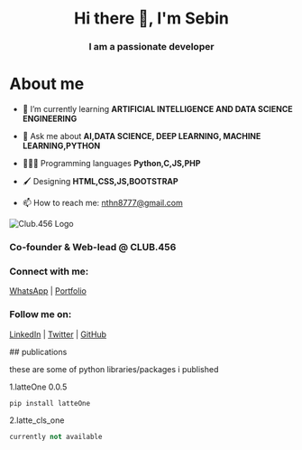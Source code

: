 <h1 align="center">Hi there 👋, I'm Sebin</h1>

<h3 align="center">I am a passionate  developer</h3>



# About me

- 🌱 I’m currently learning **ARTIFICIAL INTELLIGENCE AND DATA SCIENCE ENGINEERING**

- 💬 Ask me about **AI,DATA SCIENCE, DEEP LEARNING, MACHINE LEARNING,PYTHON**
  
- 👨🏼‍💻 Programming languages **Python,C,JS,PHP**

- 🖌️ Designing  **HTML,CSS,JS,BOOTSTRAP**

- 📫 How to reach me: [nthn8777@gmail.com](mailto:nthn8777@gmail.com)

<!---[![trophy](https://github-profile-trophy.vercel.app/?username=Reverse-Rain&theme=juicyfresh)](https://github.com/ryo-ma/github-profile-trophy)---->

  
![Club.456 Logo](https://media.licdn.com/dms/image/D560BAQGEsYHvkXZtyw/company-logo_100_100/0/1692280374632?e=1702512000&v=beta&t=MJV2FXQXTynvUmm0vcxL7gyx703Rhj_1DR6KmzISYz8 )    

<h3 >Co-founder & Web-lead @ CLUB.456<h3>

<h3 align="left">Connect with me:</h3>
<p align="left">
  <a href="https://wa.me/message/3A6DQNLHCLCPN1">WhatsApp</a> |
  <a href="https://sebinmon.github.io/Example-_Website/">Portfolio</a>
</p>
<h3 align="left">Follow me on:</h3>
<p align="left">
  <a href="https://www.linkedin.com/in/sebinmon/">LinkedIn</a> |
  <a href="https://twitter.com/sebinmon">Twitter</a> |
  <a href="https://github.com/sebinmon">GitHub</a>
</p>
## publications

these are some of python libraries/packages i published 

1.latteOne 0.0.5
```python
pip install latteOne
```
2.latte_cls_one
```python
currently not available 
```
